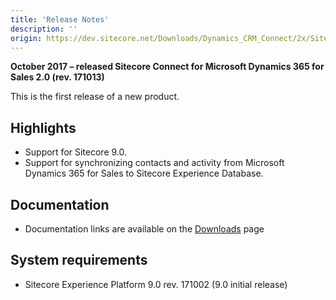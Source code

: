 ```yaml
---
title: 'Release Notes'
description: ''
origin: https://dev.sitecore.net/Downloads/Dynamics_CRM_Connect/2x/Sitecore_Connect_for_Microsoft_Dynamics_365_for_Sales_20/Release_Notes
---
```


**October 2017 – released Sitecore Connect for Microsoft Dynamics 365 for Sales 2.0 (rev. 171013)**

This is the first release of a new product.

## Highlights

- Support for Sitecore 9.0.
- Support for synchronizing contacts and activity from Microsoft Dynamics 365 for Sales to Sitecore Experience Database.

## Documentation

- Documentation links are available on the [Downloads](/downloads/Dynamics_CRM_Connect/2x/Sitecore_Connect_for_Microsoft_Dynamics_365_for_Sales_20) page

## System requirements

- Sitecore Experience Platform 9.0 rev. 171002 (9.0 initial release)
